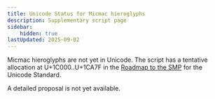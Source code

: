 ```yaml
---
title: Unicode Status for Micmac hieroglyphs
description: Supplementary script page
sidebar:
    hidden: true
lastUpdated: 2025-09-02
---
```


Micmac hieroglyphs are not yet in Unicode. The script has a tentative allocation at U+1C000..U+1CA7F in the [Roadmap to the SMP](http://www.unicode.org/roadmaps/smp/) for the Unicode Standard.

[comment]: # (end of intro)

[comment]: # (start of blocks)



[comment]: # (end of blocks)

[comment]: # (start of chars)



[comment]: # (end of chars)

[comment]: # (start of rest)

A detailed proposal is not yet available.
